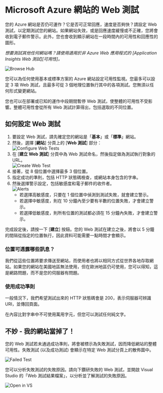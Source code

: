 <properties 
	pageTitle="如何建立 Web 測試" 
	description="了解如何在 Azure 中建立 Web 測試。" 
	services="application-insights" 
	authors="alancameronwills" 
	manager="kamrani"/>

<tags 
	ms.service="application-insights" 
	ms.workload="tbd" 
	ms.tgt_pltfrm="ibiza" 
	ms.devlang="na" 
	ms.topic="article" 
	ms.date="2015-01-17" 
	ms.author="awills"/>

# Microsoft Azure 網站的 Web 測試
您的 Azure 網站是否仍可運作？它是否可正常回應，速度是否夠快？請設定 Web 測試，以定期測試您的網站。如果網站失效，或是回應速度緩慢或不正確，您將會收到電子郵件警示。此外，您也會收到顯示網站在一段時間內的可用性和回應性的圖形。  

*想要測試其他任何網站嗎？請使用適用於非 Azure Web 應用程式的 [Application Insights Web 測試][可用性]。*

![Browse Hub](./media/insights-create-web-tests/Inisghts_WebTestBlade.png)

您可以為任何使用基本或標準方案的 Azure 網站設定可用性監視。您最多可以設定 3 項 Web 測試，且最多可從 3 個地理位置執行其中的各項測試。您無須以任何形式變更網站。

您也可以在部署或已知的運作中段期間暫停 Web 測試，使整體的可用性不受影響。整體可用性會從所有 Web 測試計算得出，包括選取的不同位置。

## 如何設定 Web 測試
1. 要設定 Web 測試，請先確定您的網站是「**基本**」或「**標準**」網站。
2. 然後，選擇 [**網站**] 分頁上的 [**Web 測試**] 部分：  
    ![Configure Web Tests](./media/insights-create-web-tests/Insights_ConfigurePart.png)
3. 在 [**建立 Web 測試**] 分頁中為 Web 測試命名，然後指定做為測試執行對象的 URL。  
    ![Create Web Test](./media/insights-create-web-tests/Insights_CreateTest.png)
4. 接著，從 8 個位置中選擇最多 3 個位置。
5. 指定成功的準則，包括 HTTP 狀態碼檢查，或網站本身包含的字串。
6. 然後選擇警示設定，包括敏感度和電子郵件的收件者。  
    ![Alerts](./media/insights-create-web-tests/Inisghts_AlertCreation.png)
    - 若選擇高敏感度，只要在 1 個位置中偵測到測試失敗，就會建立警示。
    - 若選擇中敏感度，則在 10 分鐘內至少要有半數的位置失敗，才會建立警示。
    - 若選擇低敏感度，則所有位置的測試都必須在 15 分鐘內失敗，才會建立警示。

完成設定後，請按一下 [**建立**] 按鈕。您的 Web 測試在建立之後，將會以 5 分鐘的間隔從指定的位置執行，因此資料可能需要一點時間才會顯示。

### 位置可透露哪些訊息？
我們從這些位置將要求傳送至網站，而使用者也將以相同方式從世界各地存取網站。如果您的網站在美國地區無法使用，但在歐洲地區仍可使用，您可以得知，這是網路問題，而不是您的伺服器有問題。

### 使用成功準則
一般情況下，我們希望測試出來的 HTTP 狀態碼會是 200，表示伺服器可辨識 URI，並傳回頁面。

在內容比對字串中不可使用萬用字元，但您可以測試任何純文字。

## 不妙 - 我的網站當掉了！
您的 Web 測試若未通過成功準則，將會被標示為失敗測試，因而降低網站的整體可用性。失敗測試 (以及成功測試) 會顯示在特定 Web 測試分頁上的散佈圖中。  

![Failed Test](./media/insights-create-web-tests/Insights_FailedWebTest.png)

您可以分析失敗測試的失敗原因。請向下鑽研失敗的 Web 測試，並開啟 Visual Studio 的「Web 測試結果檔案」，以分析並了解測試的失敗原因。

![Open in VS](./media/insights-create-web-tests/Insights_OpenInVS.png)

[availability]: ../app-insights-monitor-web-app-availability/

<!--HONumber=46--> 
 